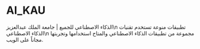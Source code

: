 # AI_KAU
الذكاء الاصطناعي للجميع | جامعة الملك عبدالعزيز\n
تطبيقات منوعة تستخدم تقنيات الذكاء الاصطناعي\n 
مجموعة من تطبيقات الذكاء الاصطناعي والمتاح استخدامها وتجربتها مجاناً على الويب.
